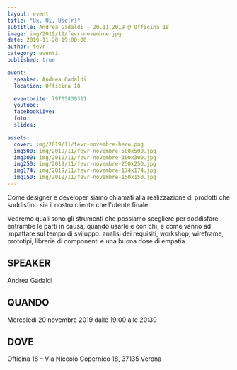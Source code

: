 ```yaml
---
layout: event
title: "Ux, Ui, Use(r)"
subtitle: Andrea Gadaldi - 20.11.2019 @ Officina 18
image: img/2019/11/fevr-novembre.jpg
date: 2019-11-20 19:00:00
author: fevr
category: eventi
published: true

event:
  speaker: Andrea Gadaldi
  location: Officina 18

  eventbrite: 79705839311
  youtube:
  facebooklive: 
  foto: 
  slides: 

assets:
  cover: img/2019/11/fevr-novembre-hero.png
  img500: img/2019/11/fevr-novembre-500x500.jpg
  img300: img/2019/11/fevr-novembre-300x300.jpg
  img250: img/2019/11/fevr-novembre-250x250.jpg
  img174: img/2019/11/fevr-novembre-174x174.jpg
  img150: img/2019/11/fevr-novembre-150x150.jpg
---
```


Come designer e developer siamo chiamati alla realizzazione di prodotti che soddisfino sia il nostro cliente che l'utente finale.

Vedremo quali sono gli strumenti che possiamo scegliere per soddisfare entrambe le parti in causa, quando usarle e con chi, e come vanno ad impattare sul tempo di sviluppo: analisi dei requisiti, workshop, wireframe, prototipi, librerie di componenti e una buona dose di empatia.

## SPEAKER

 Andrea Gadaldi

## QUANDO

Mercoledì 20 novembre 2019 dalle 19:00 alle 20:30

## DOVE

Officina 18 – Via Niccolò Copernico 18, 37135 Verona
